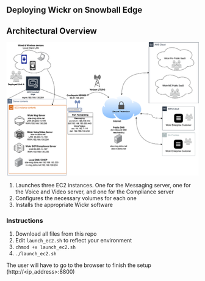 ## Deploying Wickr on Snowball Edge

## Architectural Overview
![Architectural Overview](SBEWickrFederationConcept.drawio.png)

1. Launches three EC2 instances. One for the Messaging server, one for the Voice and Video server, and one for the Compliance server
2. Configures the necessary volumes for each one
3. Installs the appropriate Wickr software

### Instructions
1. Download all files from this repo
2. Edit `launch_ec2.sh` to reflect your environment
3. `chmod +x launch_ec2.sh`
4. `./launch_ec2.sh`

The user will have to go to the browser to finish the setup (http://<ip_address>:8800)
